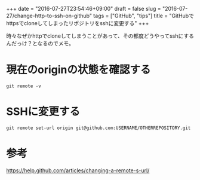 +++
date = "2016-07-27T23:54:46+09:00"
draft = false
slug = "2016-07-27/change-http-to-ssh-on-github"
tags = ["GitHub", "tips"]
title = "GitHubでhttpsでcloneしてしまったリポジトリをsshに変更する"
+++

時々なぜかhttpでcloneしてしまうことがあって、その都度どうやってsshにするんだっけ？となるのでメモ。

# 現在のoriginの状態を確認する

` git remote -v `

# SSHに変更する

` git remote set-url origin git@github.com:USERNAME/OTHERREPOSITORY.git `

# 参考

https://help.github.com/articles/changing-a-remote-s-url/
